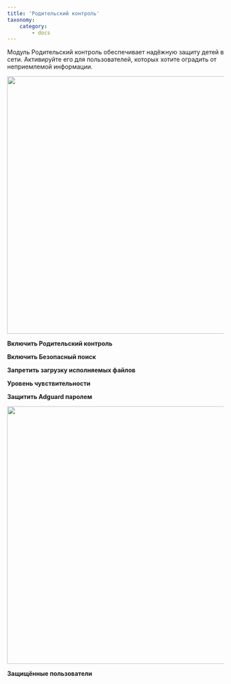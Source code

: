 ```yaml
---
title: 'Родительский контроль'
taxonomy:
    category:
        - docs
---
```

Модуль Родительский контроль обеспечивает надёжную защиту детей в сети. Активируйте его для пользователей, которых хотите оградить от неприемлемой информации.

<img src="https://cloud.githubusercontent.com/assets/20211341/19993824/b984a62a-a22f-11e6-95ea-628d4c5fcf07.png" width=800 height=600>

**Включить Родительский контроль**

**Включить Безопасный поиск**

**Запретить загрузку исполняемых файлов**

**Уровень чувствительности**

**Защитить Adguard паролем**

<img src="https://cloud.githubusercontent.com/assets/20211341/19993825/b987bd56-a22f-11e6-9dcd-22bb33c8a982.png" width=800 height=600>

**Защищённые пользователи**
